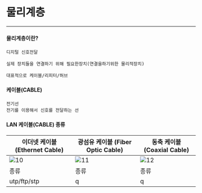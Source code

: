 # 물리계층
----------------
#### 물리계층이란?
```
디지털 신호전달

실제 장치들을 연결하기 위해 필요한장치(연결을하기위한 물리적장치)

대표적으로 케이블/리피터/허브
```
#### 케이블(CABLE)
```
전기선
전기를 이용해서 신호를 전달하는 선
```
#### LAN 케이블(CABLE) 종류
|이더넷 케이블 (Ethernet Cable)|광섬유 케이블 (Fiber Optic Cable)|동축 케이블 (Coaxial Cable)|
|-|-|-|
|![10](https://github.com/user-attachments/assets/052e01d4-3864-47de-8988-8f3b1950a497)|![11](https://github.com/user-attachments/assets/ed853c31-97bd-4240-a174-91e9a70b763f)|![12](https://github.com/user-attachments/assets/2ead616b-74a2-4b0d-9a6f-d383373c048d)|
|종류|종류|종류|
|utp/ftp/stp|q|q|

